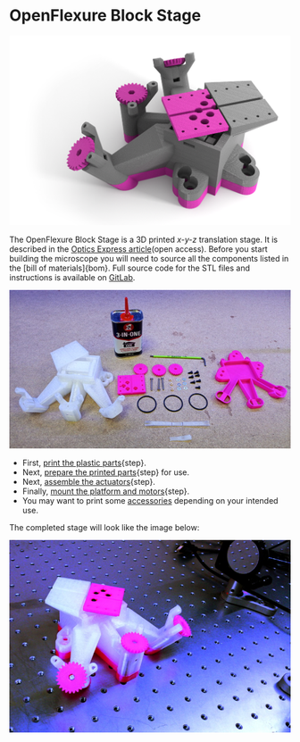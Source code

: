 # OpenFlexure Block Stage

![](images/blockstage_render.png)

The OpenFlexure Block Stage is a 3D printed *x-y-z* translation stage. It is described in the [Optics Express article](open access).
Before you start building the microscope you will need to source all the components listed in the [bill of materials]{bom}.
Full source code for the STL files and instructions is available on [GitLab].

[Optics Express article]: https://doi.org/10.1364/OE.384207
[GitLab]: https://gitlab.com/openflexure/openflexure-block-stage/

![](images/0-1-AllParts.jpg)

* First, [print the plastic parts](print_parts.md){step}.
* Next, [prepare the printed parts](prepare_parts.md){step} for use.
* Next, [assemble the actuators](assemble_actuators.md){step}.
* Finally, [mount the platform and motors](mount_platform.md){step}.
* You may want to print some [accessories](accessories.md) depending on your intended use.

The completed stage will look like the image below:

![](images/7-1-Lab.jpg)


